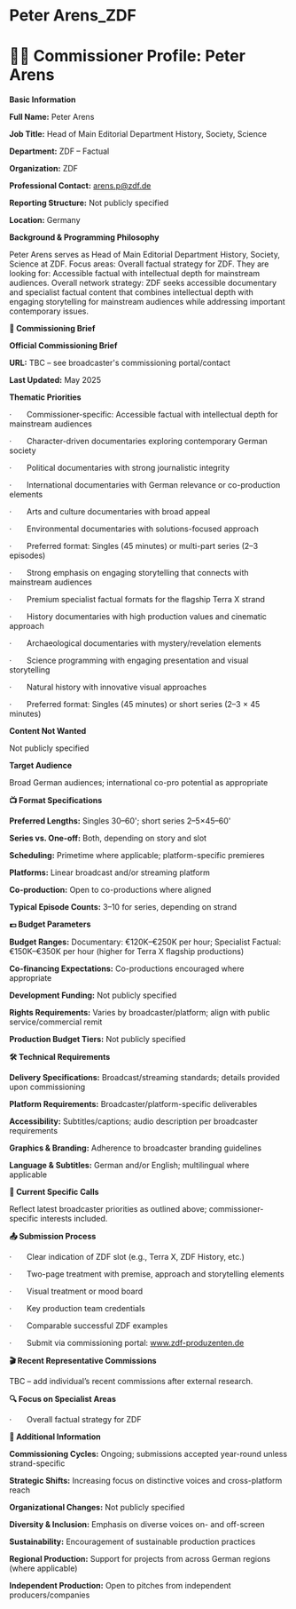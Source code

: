 # Peter Arens_ZDF

# 🧑‍💼 Commissioner Profile: Peter Arens

**Basic Information**

**Full Name:** Peter Arens

**Job Title:** Head of Main Editorial Department History, Society, Science

**Department:** ZDF – Factual

**Organization:** ZDF

**Professional Contact:** arens.p@zdf.de

**Reporting Structure:** Not publicly specified

**Location:** Germany

**Background & Programming Philosophy**

Peter Arens serves as Head of Main Editorial Department History, Society, Science at ZDF. Focus areas: Overall factual strategy for ZDF. They are looking for: Accessible factual with intellectual depth for mainstream audiences. Overall network strategy: ZDF seeks accessible documentary and specialist factual content that combines intellectual depth with engaging storytelling for mainstream audiences while addressing important contemporary issues.

**📄 Commissioning Brief**

**Official Commissioning Brief**

**URL:** TBC – see broadcaster's commissioning portal/contact

**Last Updated:** May 2025

**Thematic Priorities**

·       Commissioner-specific: Accessible factual with intellectual depth for mainstream audiences

·       Character-driven documentaries exploring contemporary German society

·       Political documentaries with strong journalistic integrity

·       International documentaries with German relevance or co-production elements

·       Arts and culture documentaries with broad appeal

·       Environmental documentaries with solutions-focused approach

·       Preferred format: Singles (45 minutes) or multi-part series (2–3 episodes)

·       Strong emphasis on engaging storytelling that connects with mainstream audiences

·       Premium specialist factual formats for the flagship Terra X strand

·       History documentaries with high production values and cinematic approach

·       Archaeological documentaries with mystery/revelation elements

·       Science programming with engaging presentation and visual storytelling

·       Natural history with innovative visual approaches

·       Preferred format: Singles (45 minutes) or short series (2–3 × 45 minutes)

**Content Not Wanted**

Not publicly specified

**Target Audience**

Broad German audiences; international co-pro potential as appropriate

**📺 Format Specifications**

**Preferred Lengths:** Singles 30–60'; short series 2–5×45–60'

**Series vs. One-off:** Both, depending on story and slot

**Scheduling:** Primetime where applicable; platform-specific premieres

**Platforms:** Linear broadcast and/or streaming platform

**Co-production:** Open to co-productions where aligned

**Typical Episode Counts:** 3–10 for series, depending on strand

**💷 Budget Parameters**

**Budget Ranges:** Documentary: €120K–€250K per hour; Specialist Factual: €150K–€350K per hour (higher for Terra X flagship productions)

**Co-financing Expectations:** Co-productions encouraged where appropriate

**Development Funding:** Not publicly specified

**Rights Requirements:** Varies by broadcaster/platform; align with public service/commercial remit

**Production Budget Tiers:** Not publicly specified

**🛠️ Technical Requirements**

**Delivery Specifications:** Broadcast/streaming standards; details provided upon commissioning

**Platform Requirements:** Broadcaster/platform-specific deliverables

**Accessibility:** Subtitles/captions; audio description per broadcaster requirements

**Graphics & Branding:** Adherence to broadcaster branding guidelines

**Language & Subtitles:** German and/or English; multilingual where applicable

**📢 Current Specific Calls**

Reflect latest broadcaster priorities as outlined above; commissioner-specific interests included.

**📤 Submission Process**

·       Clear indication of ZDF slot (e.g., Terra X, ZDF History, etc.)

·       Two-page treatment with premise, approach and storytelling elements

·       Visual treatment or mood board

·       Key production team credentials

·       Comparable successful ZDF examples

·       Submit via commissioning portal: www.zdf-produzenten.de

**🎬 Recent Representative Commissions**

TBC – add individual’s recent commissions after external research.

**🔍 Focus on Specialist Areas**

·       Overall factual strategy for ZDF

**📅 Additional Information**

**Commissioning Cycles:** Ongoing; submissions accepted year-round unless strand-specific

**Strategic Shifts:** Increasing focus on distinctive voices and cross-platform reach

**Organizational Changes:** Not publicly specified

**Diversity & Inclusion:** Emphasis on diverse voices on- and off-screen

**Sustainability:** Encouragement of sustainable production practices

**Regional Production:** Support for projects from across German regions (where applicable)

**Independent Production:** Open to pitches from independent producers/companies